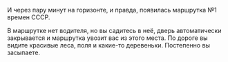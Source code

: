 И через пару минут на горизонте, и правда, появилась маршрутка №1 времен CCCР.

В маршрутке нет водителя, но вы садитесь в неё, дверь автоматически закрывается и маршрутка увозит вас из этого места. По дороге вы видите красивые леса, поля и какие-то деревеньки. Постепенно вы засыпаете.
